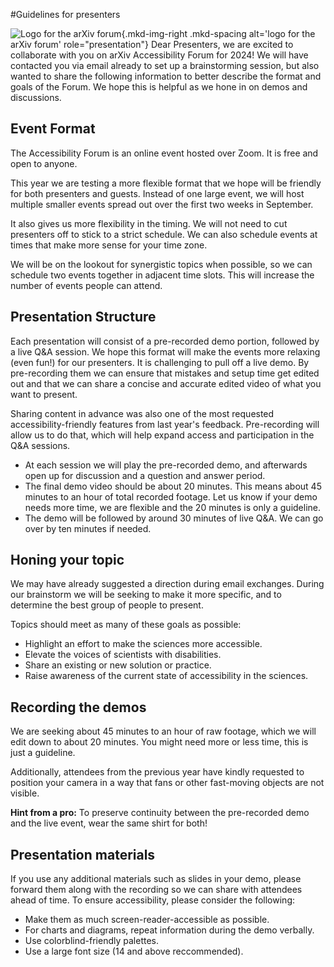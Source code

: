 #Guidelines for presenters

![Logo for the arXiv forum](../../assets/arxiv-forum-logo-full-2024.svg){.mkd-img-right .mkd-spacing alt='logo for the arXiv forum' role="presentation"}
Dear Presenters, we are excited to collaborate with you on arXiv Accessibility Forum for 2024! We will have contacted you via email already to set up a brainstorming session, but also wanted to share the following information to better describe the format and goals of the Forum. We hope this is helpful as we hone in on demos and discussions.

## Event Format
The Accessibility Forum is an online event hosted over Zoom. It is free and open to anyone.

This year we are testing a more flexible format that we hope will be friendly for both presenters and guests. Instead of one large event, we will host multiple smaller events spread out over the first two weeks in September. 

It also gives us more flexibility in the timing. We will not need to cut presenters off to stick to a strict schedule. We can also schedule events at times that make more sense for your time zone.

We will be on the lookout for synergistic topics when possible, so we can schedule two events together in adjacent time slots. This will increase the number of events people can attend.

## Presentation Structure
Each presentation will consist of a pre-recorded demo portion, followed by a live Q&A session. We hope this format will make the events more relaxing (even fun!) for our presenters. It is challenging to pull off a live demo. By pre-recording them we can ensure that mistakes and setup time get edited out and that we can share a concise and accurate edited video of what you want to present.

Sharing content in advance was also one of the most requested accessibility-friendly features from last year's feedback. Pre-recording will allow us to do that, which will help expand access and participation in the Q&A sessions.

- At each session we will play the pre-recorded demo, and afterwards open up for discussion and a question and answer period.
- The final demo video should be about 20 minutes. This means about 45 minutes to an hour of total recorded footage. Let us know if your demo needs more time, we are flexible and the 20 minutes is only a guideline.
-  The demo will be followed by around 30 minutes of live Q&A. We can go over by ten minutes if needed.

## Honing your topic
We may have already suggested a direction during email exchanges. During our brainstorm we will be seeking to make it more specific, and to determine the best group of people to present.

Topics should meet as many of these goals as possible:
- Highlight an effort to make the sciences more accessible.
- Elevate the voices of scientists with disabilities.
- Share an existing or new solution or practice.
- Raise awareness of the current state of accessibility in the sciences.

## Recording the demos
We are seeking about 45 minutes to an hour of raw footage, which we will edit down to about 20 minutes. You might need more or less time, this is just a guideline.

Additionally, attendees from the previous year have kindly requested to position your camera in a way that fans or other fast-moving objects are not visible.

**Hint from a pro:** To preserve continuity between the pre-recorded demo and the live event, wear the same shirt for both!

## Presentation materials
If you use any additional materials such as slides in your demo, please forward them along with the recording so we can share with attendees ahead of time. To ensure accessibility, please consider the following:
- Make them as much screen-reader-accessible as possible.
- For charts and diagrams, repeat information during the demo verbally.
- Use colorblind-friendly palettes. 
- Use a large font size (14 and above reccommended).

